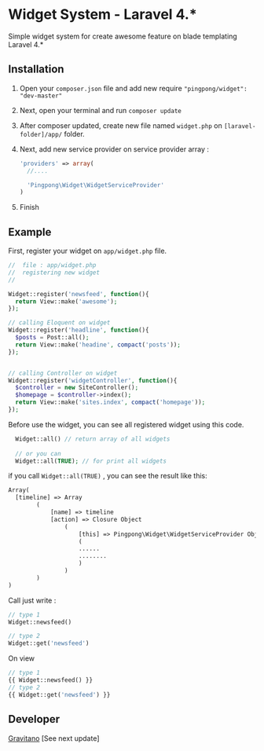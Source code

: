 Widget System - Laravel 4.*
======

Simple widget system for create awesome feature on blade templating Laravel 4.*

Installation
------------

1. Open your `composer.json` file and add new require `"pingpong/widget": "dev-master"`
2. Next, open your terminal and run `composer update`
3. After composer updated, create new file named `widget.php` on `[laravel-folder]/app/` folder.
4. Next, add new service provider on service provider array :
  
    ```php
    'providers' => array(
      //....

      'Pingpong\Widget\WidgetServiceProvider'
    )
    ```
    
5. Finish

Example
-------
First, register your widget on `app/widget.php` file.

  ```php
  //  file : app/widget.php
  //  registering new widget
  //
  
  Widget::register('newsfeed', function(){
    return View::make('awesome');
  });
  
  // calling Eloquent on widget
  Widget::register('headline', function(){
    $posts = Post::all();
    return View::make('headine', compact('posts'));
  });
  
  
  // calling Controller on widget
  Widget::register('widgetController', function(){
    $controller = new SiteController();
    $homepage = $controller->index();
    return View::make('sites.index', compact('homepage'));
  });
  ```
  
Before use the widget, you can see all registered widget using this code.

```php
  Widget::all() // return array of all widgets
  
  // or you can 
  Widget::all(TRUE); // for print all widgets 
```

if you call `Widget::all(TRUE)` , you can see the result like this:

```html
Array(
  [timeline] => Array
        (
            [name] => timeline
            [action] => Closure Object
                (
                    [this] => Pingpong\Widget\WidgetServiceProvider Object
                    (
                    ......
                    ........
                    )
                )
        )
)
```
  
  
Call just write :
  
  ```php
  // type 1
  Widget::newsfeed()
  
  // type 2
  Widget::get('newsfeed')
  ```
  
On view
  
  ```php
  // type 1
  {{ Widget::newsfeed() }}
  // type 2
  {{ Widget::get('newsfeed') }}
  ```

Developer
--------
[Gravitano](https://github.com/gravitano)
[See next update]
